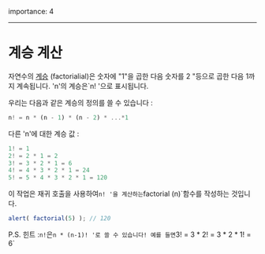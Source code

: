 importance: 4

---

# 계승 계산

자연수의 [계승](https://en.wikipedia.org/wiki/Factorial) (factorialial)은 숫자에 "1"을 곱한 다음 숫자를 2 "등으로 곱한 다음 1까지 계속됩니다. 'n'의 계승은`n! '으로 표시됩니다.

우리는 다음과 같은 계승의 정의를 쓸 수 있습니다 :

```js
n! = n * (n - 1) * (n - 2) * ...*1
```

다른 'n'에 대한 계승 값 :

```js
1! = 1
2! = 2 * 1 = 2
3! = 3 * 2 * 1 = 6
4! = 4 * 3 * 2 * 1 = 24
5! = 5 * 4 * 3 * 2 * 1 = 120
```

이 작업은 재귀 호출을 사용하여`n! '을 계산하는`factorial (n)`함수를 작성하는 것입니다.

```js
alert( factorial(5) ); // 120
```

P.S. 힌트 :`n!`은`n * (n-1)! '로 쓸 수 있습니다! 예를 들면`3! = 3 * 2! = 3 * 2 * 1! = 6`
